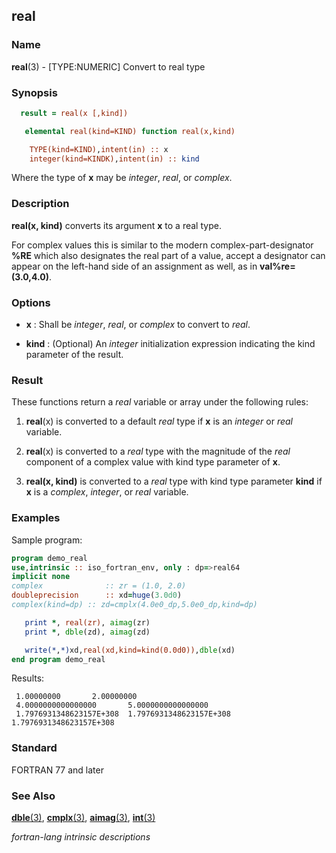 ## real

### **Name**

**real**(3) - \[TYPE:NUMERIC\] Convert to real type

### **Synopsis**
```fortran
  result = real(x [,kind])
```
```fortran
   elemental real(kind=KIND) function real(x,kind)

    TYPE(kind=KIND),intent(in) :: x
    integer(kind=KINDK),intent(in) :: kind
```
  Where the type of **x** may be _integer_, _real_, or _complex_.

### **Description**

**real(x, kind)** converts its argument **x** to a real type.

For complex values this is similar to the modern complex-part-designator
**%RE** which also designates the real part of a value, accept a
designator can appear on the left-hand side of an assignment as well,
as in **val%re=(3.0,4.0)**.

### **Options**

- **x**
  : Shall be _integer_, _real_, or _complex_ to convert to _real_.

- **kind**
  : (Optional) An _integer_ initialization expression indicating the kind
  parameter of the result.

### **Result**

These functions return a _real_ variable or array under the following
rules:

1.  **real**(x) is converted to a default _real_ type if **x** is an _integer_
    or _real_ variable.

2.  **real**(x) is converted to a _real_ type with the magnitude of the _real_
    component of a complex value with kind type parameter of **x**.

3.  **real(x, kind)** is converted to a _real_ type with kind type
    parameter **kind** if **x** is a _complex_, _integer_, or _real_ variable.

### **Examples**

Sample program:
```fortran
program demo_real
use,intrinsic :: iso_fortran_env, only : dp=>real64
implicit none
complex              :: zr = (1.0, 2.0)
doubleprecision      :: xd=huge(3.0d0)
complex(kind=dp) :: zd=cmplx(4.0e0_dp,5.0e0_dp,kind=dp)

   print *, real(zr), aimag(zr)
   print *, dble(zd), aimag(zd)

   write(*,*)xd,real(xd,kind=kind(0.0d0)),dble(xd)
end program demo_real
```
Results:

```
 1.00000000       2.00000000
 4.0000000000000000       5.0000000000000000
 1.7976931348623157E+308  1.7976931348623157E+308  1.7976931348623157E+308
```
### **Standard**

FORTRAN 77 and later

### **See Also**

[**dble**(3)](#dble),
[**cmplx**(3)](#cmplx),
[**aimag**(3)](#aimag),
[**int**(3)](#int)

 _fortran-lang intrinsic descriptions_
